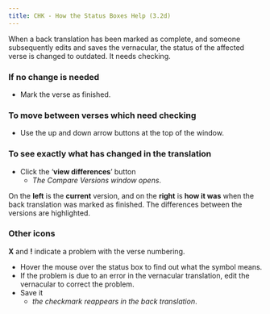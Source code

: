 ```yaml
---
title: CHK - How the Status Boxes Help (3.2d)
---
```

When a back translation has been marked as complete, and someone subsequently edits and saves the vernacular, the status of the affected verse is changed to outdated. It needs checking.

### If no change is needed

-  Mark the verse as finished.

### To move between verses which need checking

-  Use the up and down arrow buttons at the top of the window.

### To see exactly what has changed in the translation

-  Click the ‘**view differences**’ button
    -  *The Compare Versions window opens*.

On the **left** is the **current** version, and on the **right** is **how it was** when the back translation was marked as finished. The differences between the versions are highlighted.

### Other icons

**X** and **!** indicate a problem with the verse numbering.

-  Hover the mouse over the status box to find out what the symbol means.
-  If the problem is due to an error in the vernacular translation, edit the vernacular to correct the problem.
-  Save it  
    -  *the checkmark reappears in the back translation*.
